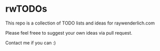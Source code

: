 # rwTODOs

This repo is a collection of TODO lists and ideas for raywenderlich.com

Please feel freee to suggest your own ideas via pull request.

Contact me if you can :)
